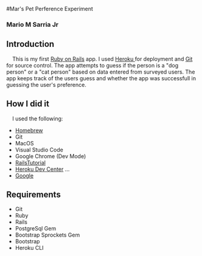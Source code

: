 #Mar's Pet Perference Experiment
### Mario M Sarria Jr 

## Introduction

&nbsp;&nbsp;&nbsp;&nbsp;This is my first [Ruby on Rails](https://rubyonrails.org/) app. I used [Heroku ](https://www.heroku.com/) for deployment and [Git](https://github.com/) for source control. The app attempts to guess if the person is a "dog person" or a "cat person" based on data entered from surveyed users. The app keeps track of the users guess and whether the app was successfull in guessing the user's preference.

## How I did it

&nbsp;&nbsp;&nbsp;&nbsp;I used the following:

- [Homebrew](https://Brew.sh/) 
- Git
- MacOS
- Visual Studio Code
- Google Chrome (Dev Mode)
- [RailsTutorial](https://RailsTutorial.org/) 
- [Heroku Dev Center](https://devcenter.heroku.com/) 
... 
- [Google](https://www.google.com/) 

## Requirements
- Git
- Ruby
- Rails
- PostgreSql Gem
- Bootstrap Sprockets Gem
- Bootstrap
- Heroku CLI
